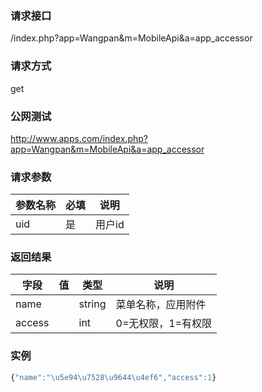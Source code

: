 ### **请求接口**
/index.php?app=Wangpan&m=MobileApi&a=app_accessor

### **请求方式**
get

### **公网测试**
http://www.apps.com/index.php?app=Wangpan&m=MobileApi&a=app_accessor

### **请求参数**

| 参数名称  |必填|     说明      |
|------|-----|------|
| uid  |  是 |   用户id   |


### **返回结果**
|字段       |值             |类型    |说明           |
| --------- |--------      |--------|--------       |
|name   |              |string|菜单名称，应用附件|
|access|              |int |0=无权限，1=有权限|
### 实例

``` javascript
{"name":"\u5e94\u7528\u9644\u4ef6","access":1}